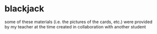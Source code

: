 # blackjack
some of these materials (i.e. the pictures of the cards, etc.) were provided by my teacher at the time
created in collaboration with another student
